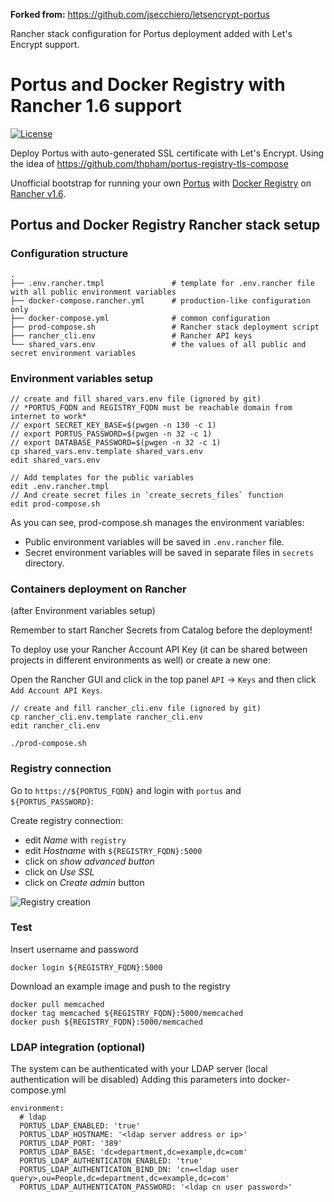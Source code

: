 **Forked from:**
https://github.com/jsecchiero/letsencrypt-portus

Rancher stack configuration for Portus deployment added with Let's Encrypt support.

# Portus and Docker Registry with Rancher 1.6 support

[![License](https://img.shields.io/github/license/mgbi/rancher-portus.svg?maxAge=8600)]()

Deploy Portus with auto-generated SSL certificate with Let's Encrypt.
Using the idea of https://github.com/thpham/portus-registry-tls-compose

Unofficial bootstrap for running your own [Portus](http://port.us.org/) with [Docker Registry](https://docs.docker.com/registry/)
on [Rancher v1.6](https://rancher.com/docs/rancher/v1.6/en/).

## Portus and Docker Registry Rancher stack setup

### Configuration structure
```
.
├── .env.rancher.tmpl               # template for .env.rancher file with all public environment variables
├── docker-compose.rancher.yml      # production-like configuration only
├── docker-compose.yml              # common configuration
├── prod-compose.sh                 # Rancher stack deployment script
├── rancher_cli.env                 # Rancher API keys
└── shared_vars.env                 # the values of all public and secret environment variables
```

### Environment variables setup
```
// create and fill shared_vars.env file (ignored by git)
// *PORTUS_FQDN and REGISTRY_FQDN must be reachable domain from internet to work*
// export SECRET_KEY_BASE=$(pwgen -n 130 -c 1)
// export PORTUS_PASSWORD=$(pwgen -n 32 -c 1)
// export DATABASE_PASSWORD=$(pwgen -n 32 -c 1)
cp shared_vars.env.template shared_vars.env
edit shared_vars.env

// Add templates for the public variables
edit .env.rancher.tmpl
// And create secret files in `create_secrets_files` function
edit prod-compose.sh
```
As you can see, prod-compose.sh manages the environment variables:
* Public environment variables will be saved in `.env.rancher` file.
* Secret environment variables will be saved in separate files in `secrets` directory.

### Containers deployment on Rancher
(after Environment variables setup)

Remember to start Rancher Secrets from Catalog before the deployment!

To deploy use your Rancher Account API Key (it can be shared between projects
in different environments as well) or create a new one:

Open the Rancher GUI and click in the top panel `API` → `Keys` and then click
`Add Account API Keys`.
```
// create and fill rancher_cli.env file (ignored by git)
cp rancher_cli.env.template rancher_cli.env
edit rancher_cli.env

./prod-compose.sh
```

### Registry connection
Go to `https://${PORTUS_FQDN}` and login with `portus` and `${PORTUS_PASSWORD}`:

Create registry connection:
- edit _Name_ with `registry`
- edit _Hostname_ with `${REGISTRY_FQDN}:5000`
- click on _show advanced button_
- click on _Use SSL_
- click on _Create admin_ button

![Registry creation](./doc/registry.png)

### Test
Insert username and password
```
docker login ${REGISTRY_FQDN}:5000
```

Download an example image and push to the registry
```
docker pull memcached
docker tag memcached ${REGISTRY_FQDN}:5000/memcached
docker push ${REGISTRY_FQDN}:5000/memcached
```

### LDAP integration (optional)
The system can be authenticated with your LDAP server (local authentication will be disabled)
Adding this parameters into docker-compose.yml

```
environment:
  # ldap
  PORTUS_LDAP_ENABLED: 'true'
  PORTUS_LDAP_HOSTNAME: '<ldap server address or ip>'
  PORTUS_LDAP_PORT: '389'
  PORTUS_LDAP_BASE: 'dc=department,dc=example,dc=com'
  PORTUS_LDAP_AUTHENTICATON_ENABLED: 'true'
  PORTUS_LDAP_AUTHENTICATON_BIND_DN: 'cn=<ldap user query>,ou=People,dc=department,dc=example,dc=com'
  PORTUS_LDAP_AUTHENTICATON_PASSWORD: '<ldap cn user password>'
```
